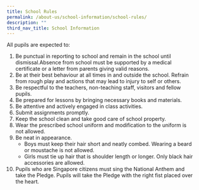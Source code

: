 ```yaml
---
title: School Rules
permalink: /about-us/school-information/school-rules/
description: ""
third_nav_title: School Information
---
```

<p>All pupils are expected to:</p>
<ol>
<li>Be punctual in reporting to school and remain in the school until dismissal.Absence from school must be supported by a medical certificate or a letter from parents giving valid reasons.</li>
<li>Be at their best behaviour at all times in and outside the school. Refrain from rough play and actions that may lead to injury to self or others.</li>
<li>Be respectful to the teachers, non-teaching staff, visitors and fellow pupils.</li>
<li>Be prepared for lessons by bringing necessary books and materials.</li>
<li>Be attentive and actively engaged in class activities.</li>
<li>Submit assignments promptly.</li>
<li>Keep the school clean and take good care of school property.</li>
<li>Wear the prescribed school uniform and modification to the uniform is not allowed.</li>
<li>Be neat in appearance.
<ul>
<li>Boys must keep their hair short and neatly combed. Wearing a beard or moustache is not allowed.</li>
<li>Girls must tie up hair that is shoulder length or longer. Only black hair accessories are allowed.</li>
</ul>
</li>
<li>Pupils who are Singapore citizens must sing the National Anthem and take the Pledge. Pupils will take the Pledge with the right fist placed over the heart.</li>
</ol>